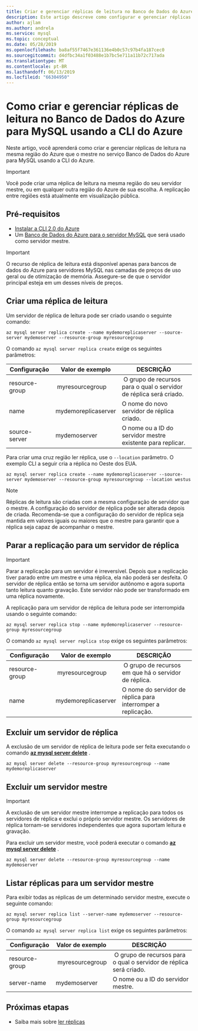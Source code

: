 ```yaml
---
title: Criar e gerenciar réplicas de leitura no Banco de Dados do Azure para MySQL
description: Este artigo descreve como configurar e gerenciar réplicas de leitura no Banco de Dados do Azure para MySQL usando a CLI do Azure.
author: ajlam
ms.author: andrela
ms.service: mysql
ms.topic: conceptual
ms.date: 05/28/2019
ms.openlocfilehash: ba8af55f7467e361136e4b0c57c97b4fa187cec0
ms.sourcegitcommit: d4dfbc34a1f03488e1b7bc5e711a11b72c717ada
ms.translationtype: MT
ms.contentlocale: pt-BR
ms.lasthandoff: 06/13/2019
ms.locfileid: "66304950"
---
```

# <a name="how-to-create-and-manage-read-replicas-in-azure-database-for-mysql-using-the-azure-cli"></a>Como criar e gerenciar réplicas de leitura no Banco de Dados do Azure para MySQL usando a CLI do Azure

Neste artigo, você aprenderá como criar e gerenciar réplicas de leitura na mesma região do Azure que o mestre no serviço Banco de Dados do Azure para MySQL usando a CLI do Azure.

> [!IMPORTANT]
> Você pode criar uma réplica de leitura na mesma região do seu servidor mestre, ou em qualquer outra região do Azure de sua escolha. A replicação entre regiões está atualmente em visualização pública.

## <a name="prerequisites"></a>Pré-requisitos

- [Instalar a CLI 2.0 do Azure](https://docs.microsoft.com/cli/azure/install-azure-cli?view=azure-cli-latest)
- Um [Banco de Dados do Azure para o servidor MySQL](quickstart-create-mysql-server-database-using-azure-portal.md) que será usado como servidor mestre. 

> [!IMPORTANT]
> O recurso de réplica de leitura está disponível apenas para bancos de dados do Azure para servidores MySQL nas camadas de preços de uso geral ou de otimização de memória. Assegure-se de que o servidor principal esteja em um desses níveis de preços.

## <a name="create-a-read-replica"></a>Criar uma réplica de leitura

Um servidor de réplica de leitura pode ser criado usando o seguinte comando:

```azurecli-interactive
az mysql server replica create --name mydemoreplicaserver --source-server mydemoserver --resource-group myresourcegroup
```

O comando `az mysql server replica create` exige os seguintes parâmetros:

| Configuração | Valor de exemplo | DESCRIÇÃO  |
| --- | --- | --- |
| resource-group |  myresourcegroup |  O grupo de recursos para o qual o servidor de réplica será criado.  |
| name | mydemoreplicaserver | O nome do novo servidor de réplica criado. |
| source-server | mydemoserver | O nome ou a ID do servidor mestre existente para replicar. |

Para criar uma cruz região ler réplica, use o `--location` parâmetro. O exemplo CLI a seguir cria a réplica no Oeste dos EUA.

```azurecli-interactive
az mysql server replica create --name mydemoreplicaserver --source-server mydemoserver --resource-group myresourcegroup --location westus
```

> [!NOTE]
> Réplicas de leitura são criadas com a mesma configuração de servidor que o mestre. A configuração do servidor de réplica pode ser alterada depois de criada. Recomenda-se que a configuração do servidor de réplica seja mantida em valores iguais ou maiores que o mestre para garantir que a réplica seja capaz de acompanhar o mestre.

## <a name="stop-replication-to-a-replica-server"></a>Parar a replicação para um servidor de réplica

> [!IMPORTANT]
> Parar a replicação para um servidor é irreversível. Depois que a replicação tiver parado entre um mestre e uma réplica, ela não poderá ser desfeita. O servidor de réplica então se torna um servidor autônomo e agora suporta tanto leitura quanto gravação. Este servidor não pode ser transformado em uma réplica novamente.

A replicação para um servidor de réplica de leitura pode ser interrompida usando o seguinte comando:

```azurecli-interactive
az mysql server replica stop --name mydemoreplicaserver --resource-group myresourcegroup
```

O comando `az mysql server replica stop` exige os seguintes parâmetros:

| Configuração | Valor de exemplo | DESCRIÇÃO  |
| --- | --- | --- |
| resource-group |  myresourcegroup |  O grupo de recursos em que há o servidor de réplica.  |
| name | mydemoreplicaserver | O nome do servidor de réplica para interromper a replicação. |

## <a name="delete-a-replica-server"></a>Excluir um servidor de réplica

A exclusão de um servidor de réplica de leitura pode ser feita executando o comando **[az mysql server delete](/cli/azure/mysql/server)** .

```azurecli-interactive
az mysql server delete --resource-group myresourcegroup --name mydemoreplicaserver
```

## <a name="delete-a-master-server"></a>Excluir um servidor mestre

> [!IMPORTANT]
> A exclusão de um servidor mestre interrompe a replicação para todos os servidores de réplica e exclui o próprio servidor mestre. Os servidores de réplica tornam-se servidores independentes que agora suportam leitura e gravação.

Para excluir um servidor mestre, você poderá executar o comando **[az mysql server delete](/cli/azure/mysql/server)** .

```azurecli-interactive
az mysql server delete --resource-group myresourcegroup --name mydemoserver
```

## <a name="list-replicas-for-a-master-server"></a>Listar réplicas para um servidor mestre

Para exibir todas as réplicas de um determinado servidor mestre, execute o seguinte comando: 

```azurecli-interactive
az mysql server replica list --server-name mydemoserver --resource-group myresourcegroup
```

O comando `az mysql server replica list` exige os seguintes parâmetros:

| Configuração | Valor de exemplo | DESCRIÇÃO  |
| --- | --- | --- |
| resource-group |  myresourcegroup |  O grupo de recursos para o qual o servidor de réplica será criado.  |
| server-name | mydemoserver | O nome ou a ID do servidor mestre. |

## <a name="next-steps"></a>Próximas etapas

- Saiba mais sobre [ler réplicas](concepts-read-replicas.md)
